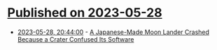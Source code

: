 # [Published on 2023-05-28](index.md)

* [2023-05-28, 20:44:00](https://science.slashdot.org/story/23/05/28/2012238/a-japanese-made-moon-lander-crashed-because-a-crater-confused-its-software?utm_source=rss1.0mainlinkanon&utm_medium=feed) - [A Japanese-Made Moon Lander Crashed Because a Crater Confused Its Software](https://science.slashdot.org/story/23/05/28/2012238/a-japanese-made-moon-lander-crashed-because-a-crater-confused-its-software?utm_source=rss1.0mainlinkanon&utm_medium=feed)
